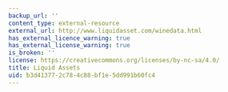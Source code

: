 ```yaml
---
backup_url: ''
content_type: external-resource
external_url: http://www.liquidasset.com/winedata.html
has_external_licence_warning: true
has_external_license_warning: true
is_broken: ''
license: https://creativecommons.org/licenses/by-nc-sa/4.0/
title: Liquid Assets
uid: b3d41377-2c78-4c88-bf1e-5dd991b60fc4
---
```

